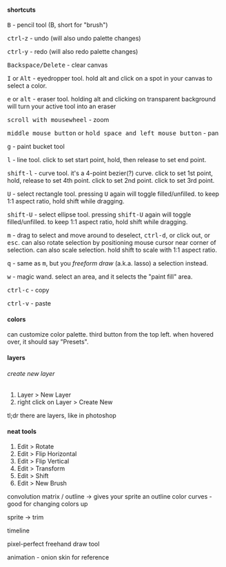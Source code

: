 #### shortcuts

<kbd>B</kbd> - pencil tool (B, short for "brush")

<kbd>ctrl</kbd>-<kbd>z</kbd> - undo (will also undo palette changes)

<kbd>ctrl</kbd>-<kbd>y</kbd> - redo (will also redo palette changes)

<kbd>Backspace/Delete</kbd> - clear canvas

<kbd>I</kbd> or <kbd>Alt</kbd> - eyedropper tool. hold alt and click on a spot in your canvas to select a color.

<kbd>e</kbd> or <kbd>alt</kbd> - eraser tool. holding alt and clicking on transparent background will turn your active tool into an eraser

<kbd>scroll with mousewheel</kbd> - zoom

<kbd>middle mouse button</kbd> or <kbd>hold space and left mouse button</kbd> - pan

<kbd>g</kbd> - paint bucket tool

<kbd>l</kbd> - line tool. click to set start point, hold, then release to set end point.

<kbd>shift-l</kbd> - curve tool. it's a 4-point bezier(?) curve.
click to set 1st point, hold, release to set 4th point. click to set 2nd point. click to set 3rd point.

<kbd>U</kbd> - select rectangle tool. pressing <kbd>U</kbd> again will toggle filled/unfilled.
to keep 1:1 aspect ratio, hold shift while dragging.

<kbd>shift-U</kbd> - select ellipse tool. pressing <kbd>shift-U</kbd> again will toggle filled/unfilled.
to keep 1:1 aspect ratio, hold shift while dragging.

<kbd>m</kbd> - drag to select and move around
to deselect, <kbd>ctrl-d</kbd>, or click out, or <kbd>esc</kbd>.
can also rotate selection by positioning mouse cursor near corner of selection.
can also scale selection.
hold shift to scale with 1:1 aspect ratio.

<kbd>q</kbd> - same as <kbd>m</kbd>, but you _freeform draw_ (a.k.a. lasso) a selection instead.

<kbd>w</kbd> - magic wand. select an area, and it selects the "paint fill" area.

<kbd>ctrl-c</kbd> - copy

<kbd>ctrl-v</kbd> - paste

#### colors

can customize color palette.
third button from the top left.
when hovered over, it should say "Presets".

#### layers

###### create new layer

1. Layer > New Layer
2. right click on Layer > Create New

tl;dr there are layers, like in photoshop

#### neat tools

1. Edit > Rotate
2. Edit > Flip Horizontal
3. Edit > Flip Vertical
4. Edit > Transform
5. Edit > Shift
6. Edit > New Brush

convolution matrix / outline -> gives your sprite an outline
color curves - good for changing colors up

sprite -> trim

timeline

pixel-perfect freehand draw tool

animation - onion skin for reference
